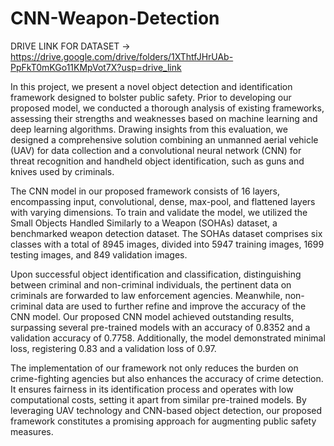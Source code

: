 # CNN-Weapon-Detection
DRIVE LINK FOR DATASET -> https://drive.google.com/drive/folders/1XThtfJHrUAb-PpFkT0mKGo11KMpVot7X?usp=drive_link

In this project, we present a novel object detection and identification framework designed to bolster public safety. Prior to developing our proposed model, we conducted a thorough analysis of existing frameworks, assessing their strengths and weaknesses based on machine learning and deep learning algorithms. Drawing insights from this evaluation, we designed a comprehensive solution combining an unmanned aerial vehicle (UAV) for data collection and a convolutional neural network (CNN) for threat recognition and handheld object identification, such as guns and knives used by criminals.

The CNN model in our proposed framework consists of 16 layers, encompassing input, convolutional, dense, max-pool, and flattened layers with varying dimensions. To train and validate the model, we utilized the Small Objects Handled Similarly to a Weapon (SOHAs) dataset, a benchmarked weapon detection dataset. The SOHAs dataset comprises six classes with a total of 8945 images, divided into 5947 training images, 1699 testing images, and 849 validation images.

Upon successful object identification and classification, distinguishing between criminal and non-criminal individuals, the pertinent data on criminals are forwarded to law enforcement agencies. Meanwhile, non-criminal data are used to further refine and improve the accuracy of the CNN model. Our proposed CNN model achieved outstanding results, surpassing several pre-trained models with an accuracy of 0.8352 and a validation accuracy of 0.7758. Additionally, the model demonstrated minimal loss, registering 0.83 and a validation loss of 0.97.

The implementation of our framework not only reduces the burden on crime-fighting agencies but also enhances the accuracy of crime detection. It ensures fairness in its identification process and operates with low computational costs, setting it apart from similar pre-trained models. By leveraging UAV technology and CNN-based object detection, our proposed framework constitutes a promising approach for augmenting public safety measures.



